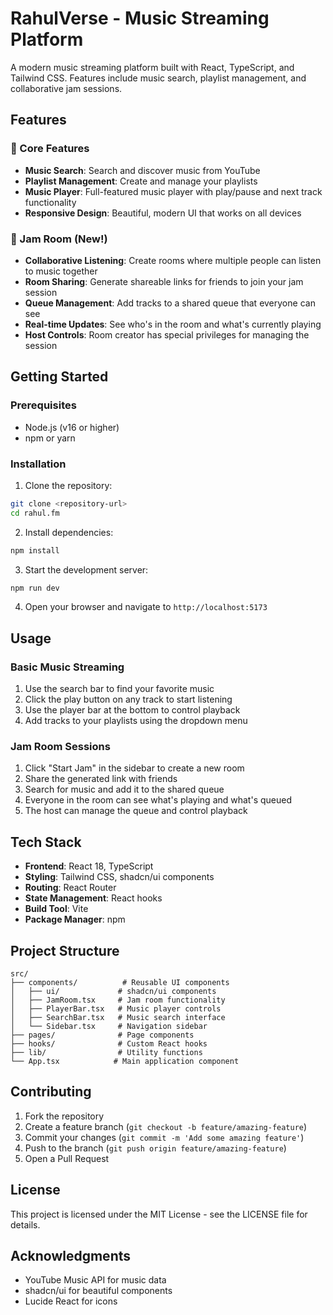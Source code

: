 # RahulVerse - Music Streaming Platform

A modern music streaming platform built with React, TypeScript, and Tailwind CSS. Features include music search, playlist management, and collaborative jam sessions.

## Features

### 🎵 Core Features
- **Music Search**: Search and discover music from YouTube
- **Playlist Management**: Create and manage your playlists
- **Music Player**: Full-featured music player with play/pause and next track functionality
- **Responsive Design**: Beautiful, modern UI that works on all devices

### 🎸 Jam Room (New!)
- **Collaborative Listening**: Create rooms where multiple people can listen to music together
- **Room Sharing**: Generate shareable links for friends to join your jam session
- **Queue Management**: Add tracks to a shared queue that everyone can see
- **Real-time Updates**: See who's in the room and what's currently playing
- **Host Controls**: Room creator has special privileges for managing the session

## Getting Started

### Prerequisites
- Node.js (v16 or higher)
- npm or yarn

### Installation

1. Clone the repository:
```bash
git clone <repository-url>
cd rahul.fm
```

2. Install dependencies:
```bash
npm install
```

3. Start the development server:
```bash
npm run dev
```

4. Open your browser and navigate to `http://localhost:5173`

## Usage

### Basic Music Streaming
1. Use the search bar to find your favorite music
2. Click the play button on any track to start listening
3. Use the player bar at the bottom to control playback
4. Add tracks to your playlists using the dropdown menu

### Jam Room Sessions
1. Click "Start Jam" in the sidebar to create a new room
2. Share the generated link with friends
3. Search for music and add it to the shared queue
4. Everyone in the room can see what's playing and what's queued
5. The host can manage the queue and control playback

## Tech Stack

- **Frontend**: React 18, TypeScript
- **Styling**: Tailwind CSS, shadcn/ui components
- **Routing**: React Router
- **State Management**: React hooks
- **Build Tool**: Vite
- **Package Manager**: npm

## Project Structure

```
src/
├── components/          # Reusable UI components
│   ├── ui/             # shadcn/ui components
│   ├── JamRoom.tsx     # Jam room functionality
│   ├── PlayerBar.tsx   # Music player controls
│   ├── SearchBar.tsx   # Music search interface
│   └── Sidebar.tsx     # Navigation sidebar
├── pages/              # Page components
├── hooks/              # Custom React hooks
├── lib/                # Utility functions
└── App.tsx            # Main application component
```

## Contributing

1. Fork the repository
2. Create a feature branch (`git checkout -b feature/amazing-feature`)
3. Commit your changes (`git commit -m 'Add some amazing feature'`)
4. Push to the branch (`git push origin feature/amazing-feature`)
5. Open a Pull Request

## License

This project is licensed under the MIT License - see the LICENSE file for details.

## Acknowledgments

- YouTube Music API for music data
- shadcn/ui for beautiful components
- Lucide React for icons

